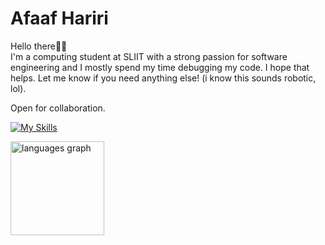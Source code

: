 # Afaaf Hariri

Hello there👋🏾\
I'm a computing student at SLIIT with a strong passion for software engineering and I mostly spend my time debugging my code. I hope that helps. Let me know if you need anything else! (i know this sounds robotic, lol).

Open for collaboration.

[![My Skills](https://skillicons.dev/icons?i=typescript,javascript,java,go,python,nodejs,spring,fastapi,react,next,mysql,postgresql,mongodb,gcp,aws,docker&theme=light)](https://skillicons.dev) 

<div align="left">
  <img src="https://github-readme-stats.vercel.app/api/top-langs?username=afaafhariri&locale=en&hide_title=false&layout=compact&card_width=320&langs_count=6&theme=swift&hide_border=false&order=2&custom_title=Hariri's%20Top%20Languages" height="150" alt="languages graph"  />
</div>
